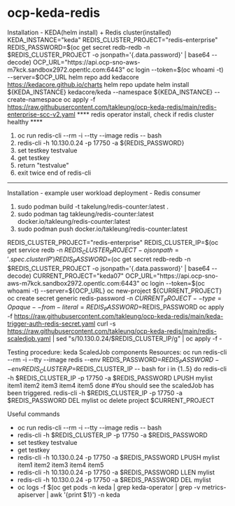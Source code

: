 # ocp-keda-redis
Installation - KEDA(helm install) + Redis cluster(installed)
KEDA_INSTANCE="keda"
REDIS_CLUSTER_PROJECT="redis-enterprise"
REDIS_PASSWORD=$(oc get secret redb-redb -n $REDIS_CLUSTER_PROJECT -o jsonpath='{.data.password}' | base64 --decode)
OCP_URL="https://api.ocp-sno-aws-m7kck.sandbox2972.opentlc.com:6443"
oc login --token=$(oc whoami -t) --server=$OCP_URL
helm repo add kedacore https://kedacore.github.io/charts
helm repo update
helm install ${KEDA_INSTANCE} kedacore/keda --namespace ${KEDA_INSTANCE} --create-namespace
oc apply -f https://raw.githubusercontent.com/takleung/ocp-keda-redis/main/redis-enterprise-scc-v2.yaml
**** redis operator install, check if redis cluster healthy ****
 1. oc run redis-cli --rm -i --tty --image redis -- bash
 2. redis-cli -h 10.130.0.24 -p 17750 -a ${REDIS_PASSWORD}
 3. set testkey testvalue
 4. get testkey
 5. return "testvalue"
 6. exit twice end of redis-cli
****************************************

Installation - example user workload deployment - Redis consumer
 1. sudo podman build -t takelung/redis-counter:latest .
 2. sudo podman tag takleung/redis-counter:latest docker.io/takleung/redis-counter:latest
 3. sudo podman push docker.io/takleung/redis-counter:latest

REDIS_CLUSTER_PROJECT="redis-enterprise"
REDIS_CLUSTER_IP=$(oc get service redb -n $REDIS_CLUSTER_PROJECT -o jsonpath='{.spec.clusterIP}')
REDIS_PASSWORD=$(oc get secret redb-redb -n $REDIS_CLUSTER_PROJECT -o jsonpath='{.data.password}' | base64 --decode)
CURRENT_PROJECT="keda07"
OCP_URL="https://api.ocp-sno-aws-m7kck.sandbox2972.opentlc.com:6443"
oc login --token=$(oc whoami -t) --server=${OCP_URL}
oc new-project ${CURRENT_PROJECT}
oc create secret generic redis-password -n ${CURRENT_PROJECT} --type=Opaque --from-literal=REDIS_PASSWORD=$REDIS_PASSWORD
oc apply -f https://raw.githubusercontent.com/takleung/ocp-keda-redis/main/keda-trigger-auth-redis-secret.yaml
curl -s https://raw.githubusercontent.com/takleung/ocp-keda-redis/main/redis-scaledjob.yaml | sed "s/10.130.0.24/$REDIS_CLUSTER_IP/g" | oc apply -f -

Testing procedure: keda ScaledJob components Resources:
oc run redis-cli --rm -i --tty --image redis --env REDIS_PASSWORD=$REDIS_PASSWORD --env REDIS_CLUSTER_IP=$REDIS_CLUSTER_IP -- bash 
for i in {1..5}
do
   redis-cli -h $REDIS_CLUSTER_IP -p 17750 -a $REDIS_PASSWORD LPUSH mylist item1 item2 item3 item4 item5
done
#You should see the scaledJob has been triggered.
redis-cli -h $REDIS_CLUSTER_IP -p 17750 -a $REDIS_PASSWORD DEL mylist
oc delete project $CURRENT_PROJECT

Useful commands
- oc run redis-cli --rm -i --tty --image redis -- bash
- redis-cli -h $REDIS_CLUSTER_IP -p 17750 -a $REDIS_PASSWORD
- set testkey testvalue
- get testkey
- redis-cli -h 10.130.0.24 -p 17750 -a $REDIS_PASSWORD LPUSH mylist item1 item2 item3 item4 item5
- redis-cli -h 10.130.0.24 -p 17750 -a $REDIS_PASSWORD LLEN mylist
- redis-cli -h 10.130.0.24 -p 17750 -a $REDIS_PASSWORD DEL mylist
- oc logs -f $(oc get pods -n keda | grep keda-operator | grep -v metrics-apiserver | awk '{print $1}') -n keda







